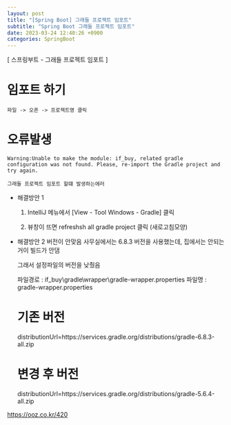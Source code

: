 ```yaml
---
layout: post
title: "[Spring Boot] 그래들 프로젝트 임포트"
subtitle: "Spring Boot 그래들 프로젝트 임포트"
date: 2023-03-24 12:40:26 +0900
categories: SpringBoot
---
```

[ 스프링부트 - 그래들 프로젝트 임포트 ]

# 임포트 하기
	파일 -> 오픈 -> 프로젝트명 클릭


# 오류발생
	Warning:Unable to make the module: if_buy, related gradle configuration was not found. Please, re-import the Gradle project and try again.

	그래들 프로젝트 임포트 할떄 발생하는에러


- 해결방안 1
	1. IntelliJ 메뉴에서 [View - Tool Windows - Gradle] 클릭

	2. 뷰창이 뜨면 refreshsh all gradle project 클릭 (새로고침모양)

- 해결방안 2
	버전이 안맞음
	사무실에서는 6.8.3 버전을 사용했는데, 집에서는 안되는거이 빌드가 안댐

	그래서 설정파일의 버전을 낮췄음

	파일경로 : if_buy\gradle\wrapper\gradle-wrapper.properties
	파일명 : gradle-wrapper.properties

	기존 버전
	=================================================================================================================
	distributionUrl=https\://services.gradle.org/distributions/gradle-6.8.3-all.zip

	변경 후 버전
	=================================================================================================================
	distributionUrl=https\://services.gradle.org/distributions/gradle-5.6.4-all.zip








https://ooz.co.kr/420
